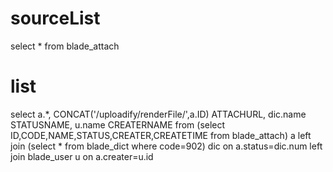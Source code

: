 sourceList
===
select * from blade_attach

list
===
select a.*,
	CONCAT('/uploadify/renderFile/',a.ID) ATTACHURL,
	dic.name STATUSNAME,
	u.name CREATERNAME 
from 
	(select ID,CODE,NAME,STATUS,CREATER,CREATETIME from blade_attach) a 
	left join (select * from blade_dict where code=902) dic on a.status=dic.num 
	left join blade_user u on a.creater=u.id